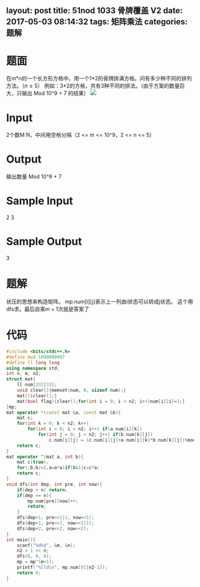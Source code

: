 layout: post
title: 51nod 1033 骨牌覆盖 V2
date: 2017-05-03 08:14:32
tags: 矩阵乘法
categories: 题解
---
# 题面
在m\*n的一个长方形方格中，用一个1\*2的骨牌排满方格。问有多少种不同的排列方法。（$n\leq 5$）
例如：3\*2的方格，共有3种不同的排法。（由于方案的数量巨大，只输出 Mod 10^9 + 7 的结果）
![](http://img.51nod.com/upload/000fb99c/08cfb32da97093cc00000644.jpeg)
# Input
2个数M N，中间用空格分隔（2 <= m <= 10^9，2 <= n <= 5）

# Output
输出数量 Mod 10^9 + 7

# Sample Input
2 3


# Sample Output
3

# 题解
状压的思想来构造矩阵。
mp.num[i][j]表示上一列由i状态可以转成j状态。
这个用dfs求。最后自乘$m+1$次就是答案了

# 代码
```cpp
#include <bits/stdc++.h>
#define mod 1000000007
#define ll long long
using namespace std;
int n, m, n2;
struct mat{
	ll num[33][33];
	void clear(){memset(num, 0, sizeof num);}
	mat(){clear();}
	mat(bool flag){clear();for(int i = 0; i < n2; i++)num[i][i]=1;}
}mp;
mat operator *(const mat &a, const mat &b){
	mat c;
	for(int k = 0; k < n2; k++)
		for(int i = 0; i < n2; i++) if(a.num[i][k])
			for(int j = 0; j < n2; j++) if(b.num[k][j])
				c.num[i][j] = (c.num[i][j]+a.num[i][k]*b.num[k][j])%mod;
	return c;
}
mat operator ^(mat a, int b){
	mat c(true);
	for(;b;b/=2,a=a*a)if(b&1)c=c*a;
	return c;
}
void dfs(int dep, int pre, int now){
	if(dep > n) return;
	if(dep == n){
		mp.num[pre][now]++;
		return;
	}
	dfs(dep+1, pre<<1|1, now<<1);
	dfs(dep+1, pre<<1, now<<1|1);
	dfs(dep+2, pre<<2, now<<2);
}
int main(){
	scanf("%d%d", &m, &n);
	n2 = 1 << n;
	dfs(0, 0, 0);
	mp = mp^(m+1);
	printf("%lld\n", mp.num[0][n2-1]);
	return 0;
}
```
